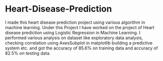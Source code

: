 # Heart-Disease-Prediction
I made this heart disease prediction project using various algorithm in machine learning.
Under this Project I have worked on the project of Heart disease prediction using Logistic Regression in
Machine Learning. I performed various analysis on dataset like exploratory data analysis, checking correlation using AxesSubplot  in matplotlib
building a predictive system etc. and got the accuracy of 85.6% on training data and accuracy of 82.5% on 
testing data.
